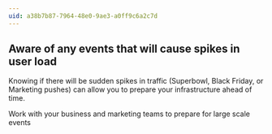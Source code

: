 ```yaml
---
uid: a38b7b87-7964-48e0-9ae3-a0ff9c6a2c7d
---
```

## Aware of any events that will cause spikes in user load

<div class="alert is-danger"><p>Knowing if there will be sudden spikes in traffic (Superbowl, Black Friday, or Marketing pushes) can allow you to prepare your infrastructure ahead of time.</p></div>

Work with your business and marketing teams to prepare for large scale events